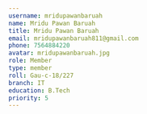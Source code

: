 ```yaml
---
username: mridupawanbaruah
name: Mridu Pawan Baruah
title: Mridu Pawan Baruah
email: mridupawanbaruah811@gmail.com
phone: 7564884220
avatar: mridupawanbaruah.jpg
role: Member
type: member
roll: Gau-c-18/227
branch: IT
education: B.Tech
priority: 5
---
```

